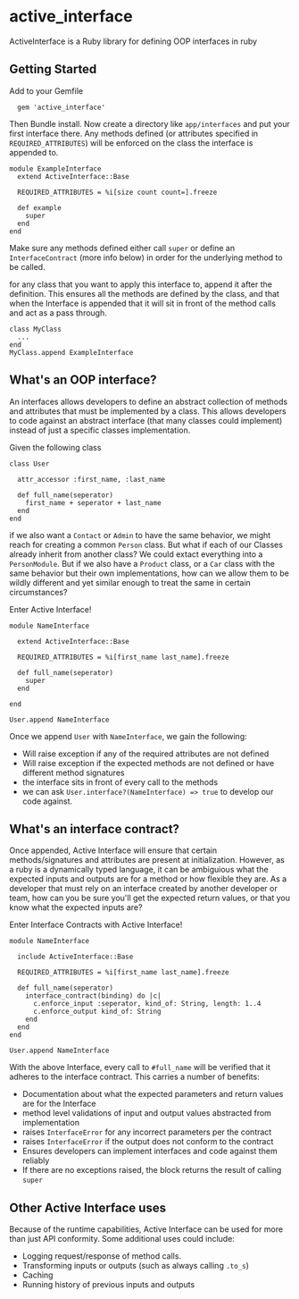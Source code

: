 # active_interface

ActiveInterface is a Ruby library for defining OOP interfaces in ruby 

## Getting Started

Add to your Gemfile

```
  gem 'active_interface'
```

Then Bundle install. Now create a directory like `app/interfaces` and put your first interface there. Any methods defined (or attributes specified in `REQUIRED_ATTRIBUTES`) will be enforced on the class the interface is appended to. 

```
module ExampleInterface  
  extend ActiveInterface::Base
  
  REQUIRED_ATTRIBUTES = %i[size count count=].freeze

  def example
    super
  end
end
```

Make sure any methods defined either call `super` or define an `InterfaceContract` (more info below) in order for the underlying method to be called. 

for any class that you want to apply this interface to, append it after the definition. This ensures all the methods are defined by the class, and that when the Interface is appended that it will sit in front of the method calls and act as a pass through.   

```
class MyClass
  ...
end
MyClass.append ExampleInterface
```

## What's an OOP interface?

An interfaces allows developers to define an abstract collection of methods and attributes that must be implemented by a class. This allows developers to code against an abstract interface (that many classes could implement) instead of just a specific classes implementation. 

Given the following class
```
class User

  attr_accessor :first_name, :last_name

  def full_name(seperator)
    first_name + seperator + last_name
  end
end
```

if we also want a `Contact` or `Admin` to have the same behavior, we might reach for creating a common `Person` class. But what if each of our Classes already inherit from another class? We could extact everything into a `PersonModule`. But if we also have a `Product` class, or a `Car` class with the same behavior but their own implementations, how can we allow them to be wildly different and yet similar enough to treat the same in certain circumstances? 

Enter Active Interface!

```
module NameInterface
  
  extend ActiveInterface::Base

  REQUIRED_ATTRIBUTES = %i[first_name last_name].freeze

  def full_name(seperator)
    super 
  end

end

User.append NameInterface
```

Once we append `User` with `NameInterface`, we gain the following:
  - Will raise exception if any of the required attributes are not defined
  - Will raise exception if the expected methods are not defined or have different method signatures
  - the interface sits in front of every call to the methods 
  - we can ask `User.interface?(NameInterface) => true` to develop our code against. 

## What's an interface contract?

Once appended, Active Interface will ensure that certain methods/signatures and attributes are present at initialization. However, as a ruby is a dynamically typed language, it can be ambiguious what the expected inputs and outputs are for a method or how flexible they are. As a developer that must rely on an interface created by another developer or team, how can you be sure you'll get the expected return values, or that you know what the expected inputs are? 

Enter Interface Contracts with Active Interface!

```
module NameInterface
  
  include ActiveInterface::Base

  REQUIRED_ATTRIBUTES = %i[first_name last_name].freeze

  def full_name(seperator)
    interface_contract(binding) do |c|
      c.enforce_input :seperator, kind_of: String, length: 1..4
      c.enforce_output kind_of: String
    end
  end
end

User.append NameInterface
```

With the above Interface, every call to `#full_name` will be verified that it adheres to the interface contract. This carries a number of benefits:
- Documentation about what the expected parameters and return values are for the Interface
- method level validations of input and output values abstracted from implementation
- raises `InterfaceError` for any incorrect parameters per the contract
- raises `InterfaceError` if the output does not conform to the contract
- Ensures developers can implement interfaces and code against them reliably
- If there are no exceptions raised, the block returns the result of calling `super`

## Other Active Interface uses
Because of the runtime capabilities, Active Interface can be used for more than just API conformity. Some additional uses could include:

- Logging request/response of method calls. 
- Transforming inputs or outputs (such as always calling `.to_s`)
- Caching
- Running history of previous inputs and outputs


